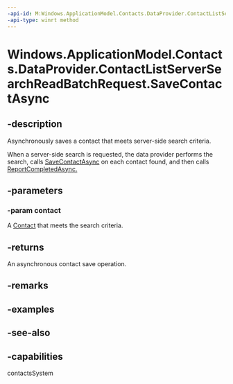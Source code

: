 ```yaml
---
-api-id: M:Windows.ApplicationModel.Contacts.DataProvider.ContactListServerSearchReadBatchRequest.SaveContactAsync(Windows.ApplicationModel.Contacts.Contact)
-api-type: winrt method
---
```


<!-- Method syntax
public Windows.Foundation.IAsyncAction SaveContactAsync(Windows.ApplicationModel.Contacts.Contact contact)
-->

# Windows.ApplicationModel.Contacts.DataProvider.ContactListServerSearchReadBatchRequest.SaveContactAsync

## -description
Asynchronously saves a contact that meets server-side search criteria.

When a server-side search is requested, the data provider performs the search, calls [SaveContactAsync](contactlistserversearchreadbatchrequest_savecontactasync.md) on each contact found, and then calls [ReportCompletedAsync.](contactlistserversearchreadbatchrequest_reportcompletedasync.md)

## -parameters
### -param contact
A [Contact](../windows.applicationmodel.contacts/contact.md) that meets the search criteria.

## -returns
An asynchronous contact save operation.

## -remarks

## -examples

## -see-also

## -capabilities
contactsSystem
